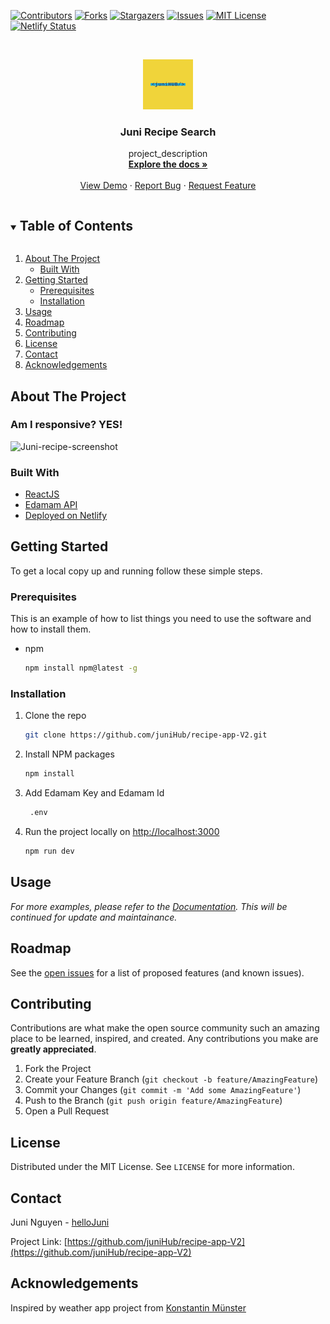 <!-- PROJECT SHIELDS -->

[![Contributors][contributors-shield]][contributors-url]
[![Forks][forks-shield]][forks-url]
[![Stargazers][stars-shield]][stars-url]
[![Issues][issues-shield]][issues-url]
[![MIT License][license-shield]][license-url]
[![Netlify Status](https://api.netlify.com/api/v1/badges/32d5dd9a-f342-402d-bda7-44f6f58865a6/deploy-status)](https://app.netlify.com/sites/juni-todo-list/deploys)

<!-- MARKDOWN LINKS & IMAGES -->
<!-- https://www.markdownguide.org/basic-syntax/#reference-style-links -->

[contributors-shield]: https://img.shields.io/github/contributors/juniHub/recipe-app-V2.svg?style=for-the-badge
[contributors-url]: https://github.com/juniHub/recipe-app-V2/graphs/contributors
[forks-shield]: https://img.shields.io/github/forks/juniHub/recipe-app-V2.svg?style=for-the-badge
[forks-url]: https://github.com/juniHub/recipe-app-V2/network/members
[stars-shield]: https://img.shields.io/github/stars/juniHub/recipe-app-V2.svg?style=for-the-badge
[stars-url]: https://github.com/juniHub/recipe-app-V2/stargazers
[issues-shield]: https://img.shields.io/github/issues/juniHub/recipe-app-V2.svg?style=for-the-badge
[issues-url]: https://github.com/juniHub/recipe-app-V2/issues
[license-shield]: https://img.shields.io/github/license/juniHub/recipe-app-V2.svg?style=for-the-badge
[license-url]: https://github.com/juniHub/recipe-app-V2/blob/master/LICENSE.txt

<!-- PROJECT LOGO -->
<br />
<p align="center">
  <a href="https://github.com/juniHub/recipe-app-V2">
    <img src="logo.png" alt="Logo" width="80" height="80">
  </a>

  <h3 align="center">Juni Recipe Search</h3>

  <p align="center">
    project_description
    <br />
    <a href="https://github.com/juniHub/recipe-app-V2"><strong>Explore the docs »</strong></a>
    <br />
    <br />
    <a href="https://juni-recipe.netlify.app/" target="_blank">View Demo</a>
    ·
    <a href="https://github.com/juniHub/recipe-app-V2/issues">Report Bug</a>
    ·
    <a href="https://github.com/juniHub/recipe-app-V2/issues">Request Feature</a>
  </p>
</p>

<!-- TABLE OF CONTENTS -->
<details open="open">
  <summary><h2 style="display: inline-block">Table of Contents</h2></summary>
  <ol>
    <li>
      <a href="#about-the-project">About The Project</a>
      <ul>
        <li><a href="#built-with">Built With</a></li>
      </ul>
    </li>
    <li>
      <a href="#getting-started">Getting Started</a>
      <ul>
        <li><a href="#prerequisites">Prerequisites</a></li>
        <li><a href="#installation">Installation</a></li>
      </ul>
    </li>
    <li><a href="#usage">Usage</a></li>
    <li><a href="#roadmap">Roadmap</a></li>
    <li><a href="#contributing">Contributing</a></li>
    <li><a href="#license">License</a></li>
    <li><a href="#contact">Contact</a></li>
    <li><a href="#acknowledgements">Acknowledgements</a></li>
  </ol>
</details>

<!-- ABOUT THE PROJECT -->

## About The Project

### Am I responsive? YES!
![Juni-recipe-screenshot](https://res.cloudinary.com/dafolrlpj/image/upload/v1628425005/gallery/gc0hp1ko6rlz2otgo3uw.png)

### Built With

- [ReactJS](https://reactjs.org/)
- [Edamam API](https://developer.edamam.com/?gclid=Cj0KCQjwhr2FBhDbARIsACjwLo1T2n-keQiInQDW_5fBMaOokjrh82mT1v5fN38jzQnz9EA3KCdzCfoaAq58EALw_wcB)
- [Deployed on Netlify](https://www.netlify.com/)

<!-- GETTING STARTED -->

## Getting Started

To get a local copy up and running follow these simple steps.

### Prerequisites

This is an example of how to list things you need to use the software and how to install them.

- npm
  ```sh
  npm install npm@latest -g
  ```

### Installation

1. Clone the repo
   ```sh
   git clone https://github.com/juniHub/recipe-app-V2.git
   ```
2. Install NPM packages

   ```sh
   npm install
   ```

3. Add Edamam Key and Edamam Id

   ```sh
    .env
   ```

4. Run the project locally on [http://localhost:3000](http://localhost:3000)

   ```sh
   npm run dev
   ```

<!-- USAGE EXAMPLES -->

## Usage

_For more examples, please refer to the [Documentation](https://junitiennguyen.gitbook.io/recipe-search). This will be continued for update and maintainance._

<!-- ROADMAP -->

## Roadmap

See the [open issues](https://github.com/juniHub/recipe-app-V2/issues) for a list of proposed features (and known issues).

<!-- CONTRIBUTING -->

## Contributing

Contributions are what make the open source community such an amazing place to be learned, inspired, and created. Any contributions you make are **greatly appreciated**.

1. Fork the Project
2. Create your Feature Branch (`git checkout -b feature/AmazingFeature`)
3. Commit your Changes (`git commit -m 'Add some AmazingFeature'`)
4. Push to the Branch (`git push origin feature/AmazingFeature`)
5. Open a Pull Request

<!-- LICENSE -->

## License

Distributed under the MIT License. See `LICENSE` for more information.

<!-- CONTACT -->

## Contact

Juni Nguyen - [helloJuni](https://hellojuninguyen.netlify.app/)

Project Link: [https://github.com/juniHub/recipe-app-V2](https://github.com/juniHub/recipe-app-V2)

<!-- ACKNOWLEDGEMENTS -->

## Acknowledgements

Inspired by weather app project from [Konstantin Münster](https://github.com/konstantinmuenster/simple-react-js-weather-app)
